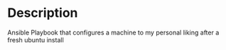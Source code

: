 # Description
Ansible Playbook that configures a machine to my personal liking after a fresh ubuntu install
